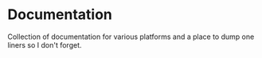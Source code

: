 # Documentation
Collection of documentation for various platforms and a place to dump one liners so I don't forget.
